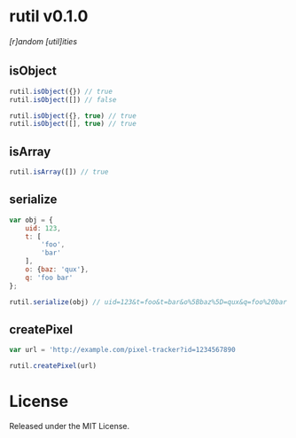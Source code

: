 # rutil v0.1.0

###### [r]andom [util]ities

## isObject

```javascript
rutil.isObject({}) // true
rutil.isObject([]) // false

rutil.isObject({}, true) // true
rutil.isObject([], true) // true
```

## isArray

```javascript
rutil.isArray([]) // true
```

## serialize

```javascript
var obj = {
	uid: 123,
	t: [
		'foo',
		'bar'	
	],
	o: {baz: 'qux'},
	q: 'foo bar'	
};

rutil.serialize(obj) // uid=123&t=foo&t=bar&o%5Bbaz%5D=qux&q=foo%20bar
```

## createPixel
	
```javascript
var url = 'http://example.com/pixel-tracker?id=1234567890

rutil.createPixel(url)
```

# License

Released under the MIT License.
